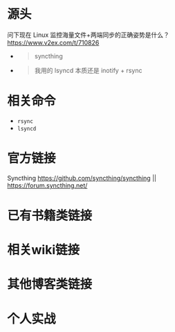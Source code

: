 
# 源头

问下现在 Linux 监控海量文件+两端同步的正确姿势是什么？ https://www.v2ex.com/t/710826
- > syncthing
- > 我用的 lsyncd 本质还是 inotify + rsync

# 相关命令

- `rsync`
- `lsyncd`

# 官方链接

Syncthing https://github.com/syncthing/syncthing || https://forum.syncthing.net/

# 已有书籍类链接

# 相关wiki链接

# 其他博客类链接

# 个人实战
